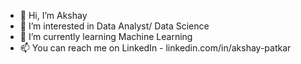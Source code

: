 - 👋 Hi, I’m Akshay
- 👀 I’m interested in Data Analyst/ Data Science
- 🌱 I’m currently learning Machine Learning 
- 📫 You can  reach me on LinkedIn -  linkedin.com/in/akshay-patkar



